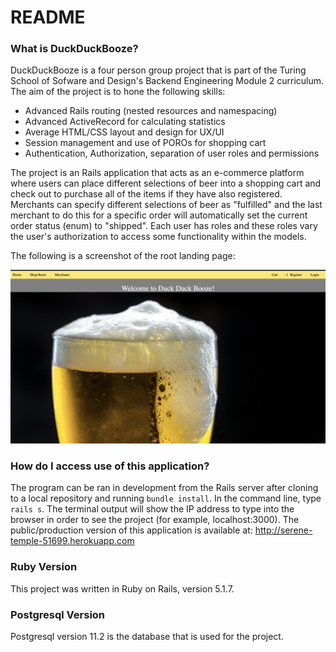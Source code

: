 # README

### What is DuckDuckBooze?

DuckDuckBooze is a four person group project that is part of the Turing School of Sofware and
Design's Backend Engineering Module 2 curriculum.  The aim of the project is to hone the following skills:

- Advanced Rails routing (nested resources and namespacing)
- Advanced ActiveRecord for calculating statistics
- Average HTML/CSS layout and design for UX/UI
- Session management and use of POROs for shopping cart
- Authentication, Authorization, separation of user roles and permissions

The project is an Rails application that acts as an e-commerce platform where users can place different selections of beer into a shopping cart and check out to purchase all of the items if they have also registered. Merchants can specify different selections of beer as "fulfilled" and the last merchant to do this for a specific order will automatically set the current order status (enum) to "shipped". Each user has roles and these roles vary the user's authorization to access some functionality within the models.

The following is a screenshot of the root landing page: 

![landing](Screen%20Shot%202019-04-10%20at%205.05.21%20PM.png)

### How do I access use of this application?
The program can be ran in development from the Rails server after cloning to a local repository and running `bundle install`.  In the command line, type `rails s`.  The terminal output will show the IP address to type into the browser in order to see the project (for example, localhost:3000).  The public/production version of this application is available at:
http://serene-temple-51699.herokuapp.com

### Ruby Version
This project was written in Ruby on Rails, version 5.1.7.  

### Postgresql Version
Postgresql version 11.2 is the database that is used for the project.
